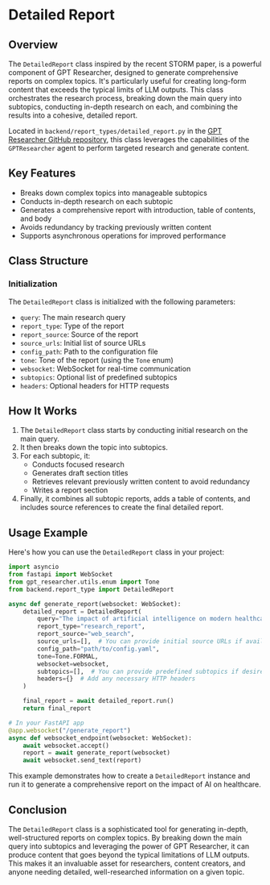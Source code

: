 # Detailed Report

## Overview

The `DetailedReport` class inspired by the recent STORM paper, is a powerful component of GPT Researcher, designed to generate comprehensive reports on complex topics. It's particularly useful for creating long-form content that exceeds the typical limits of LLM outputs. This class orchestrates the research process, breaking down the main query into subtopics, conducting in-depth research on each, and combining the results into a cohesive, detailed report.

Located in `backend/report_types/detailed_report.py` in the [GPT Researcher GitHub repository](https://github.com/assafelovic/gpt-researcher), this class leverages the capabilities of the `GPTResearcher` agent to perform targeted research and generate content.

## Key Features

- Breaks down complex topics into manageable subtopics
- Conducts in-depth research on each subtopic
- Generates a comprehensive report with introduction, table of contents, and body
- Avoids redundancy by tracking previously written content
- Supports asynchronous operations for improved performance

## Class Structure

### Initialization

The `DetailedReport` class is initialized with the following parameters:

- `query`: The main research query
- `report_type`: Type of the report
- `report_source`: Source of the report
- `source_urls`: Initial list of source URLs
- `config_path`: Path to the configuration file
- `tone`: Tone of the report (using the `Tone` enum)
- `websocket`: WebSocket for real-time communication
- `subtopics`: Optional list of predefined subtopics
- `headers`: Optional headers for HTTP requests

## How It Works

1. The `DetailedReport` class starts by conducting initial research on the main query.
2. It then breaks down the topic into subtopics.
3. For each subtopic, it:
   - Conducts focused research
   - Generates draft section titles
   - Retrieves relevant previously written content to avoid redundancy
   - Writes a report section
4. Finally, it combines all subtopic reports, adds a table of contents, and includes source references to create the final detailed report.

## Usage Example

Here's how you can use the `DetailedReport` class in your project:

```python
import asyncio
from fastapi import WebSocket
from gpt_researcher.utils.enum import Tone
from backend.report_type import DetailedReport

async def generate_report(websocket: WebSocket):
    detailed_report = DetailedReport(
        query="The impact of artificial intelligence on modern healthcare",
        report_type="research_report",
        report_source="web_search",
        source_urls=[],  # You can provide initial source URLs if available
        config_path="path/to/config.yaml",
        tone=Tone.FORMAL,
        websocket=websocket,
        subtopics=[],  # You can provide predefined subtopics if desired
        headers={}  # Add any necessary HTTP headers
    )

    final_report = await detailed_report.run()
    return final_report

# In your FastAPI app
@app.websocket("/generate_report")
async def websocket_endpoint(websocket: WebSocket):
    await websocket.accept()
    report = await generate_report(websocket)
    await websocket.send_text(report)
```

This example demonstrates how to create a `DetailedReport` instance and run it to generate a comprehensive report on the impact of AI on healthcare.

## Conclusion

The `DetailedReport` class is a sophisticated tool for generating in-depth, well-structured reports on complex topics. By breaking down the main query into subtopics and leveraging the power of GPT Researcher, it can produce content that goes beyond the typical limitations of LLM outputs. This makes it an invaluable asset for researchers, content creators, and anyone needing detailed, well-researched information on a given topic.